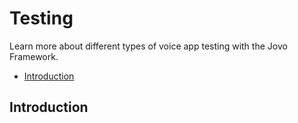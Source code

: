 # Testing

Learn more about different types of voice app testing with the Jovo Framework.

* [Introduction](#introduction)

## Introduction



<!--[metadata]: { "description": "Learn more about different types of voice app testing with the Jovo Framework.", "route": "testing"
                }-->
